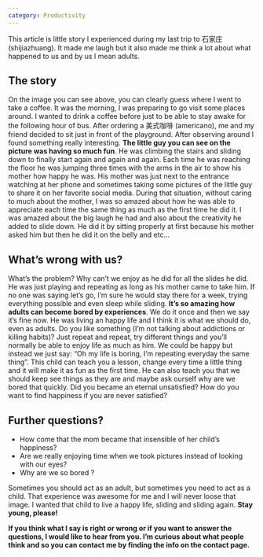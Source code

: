 ```yaml
---
category: Productivity
---
```


This article is little story I experienced during my last trip to 石家庄 (shijiazhuang). It made me laugh but it also made me think a lot about what happened to us and by us I mean adults.

## The story
On the image you can see above, you can clearly guess where I went to take a coffee. It was the morning, I was preparing to go visit some places around. I wanted to drink a coffee before just to be able to stay awake for the following hour of bus. After ordering a 美式咖啡 (americano), me and my friend decided to sit just in front of the playground. After observing around I found something really interesting. **The little guy you can see on the picture was having so much fun**. He was climbing the stairs and sliding down to finally start again and again and again. Each time he was reaching the floor he was jumping three times with the arms in the air to show his mother how happy he was. His mother was just next to the entrance watching at her phone and sometimes taking some pictures of the little guy to share it on her favorite social media. During that situation, without caring to much about the mother, I was so amazed about how he was able to appreciate each time the same thing as much as the first time he did it. I was amazed about the big laugh he had and also about the creativity he added to slide down. He did it by sitting properly at first because his mother asked him but then he did it on the belly and etc…

## What’s wrong with us?
What’s the problem? Why can’t we enjoy as he did for all the slides he did. He was just playing and repeating as long as his mother came to take him. If no one was saying let’s go, I’m sure he would stay there for a week, trying everything possible and even sleep while sliding. **It’s so amazing how adults can become bored by experiences**. We do it once and then we say it’s fine now. He was living an happy life and I think it is what we should do, even as adults. Do you like something (I’m not talking about addictions or killing habits)? Just repeat and repeat, try different things and you’ll normally be able to enjoy life as much as him. We could be happy but instead we just say: “Oh my life is boring, I’m repeating everyday the same thing”. This child can teach you a lesson, change every time a little thing and it will make it as fun as the first time. He can also teach you that we should keep see things as they are and maybe ask ourself why are we bored that quickly. Did you became an eternal unsatisfied? How do you want to find happiness if you are never satisfied?

## Further questions?
- How come that the mom became that insensible of her child’s happiness?
- Are we really enjoying time when we took pictures instead of looking with our eyes?
- Why are we so bored ?

Sometimes you should act as an adult, but sometimes you need to act as a child. That experience was awesome for me and I will never loose that image. I wanted that child to live a happy life, sliding and sliding again. **Stay young, please!**

**If you think what I say is right or wrong or if you want to answer the questions, I would like to hear from you. I’m curious about what people think and so you can contact me by finding the info on the contact page.**
